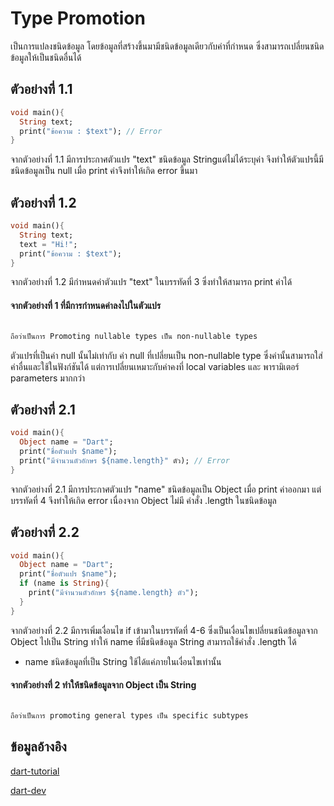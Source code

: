 # Type Promotion

เป็นการแปลงชนิดข้อมูล โดยข้อมูลที่สร้างขึ้นมามีชนิดข้อมูลเดียวกับค่าที่กำหนด ซึ่งสามารถเปลี่ยนชนิดข้อมูลให้เป็นชนิดอื่นได้

## ตัวอย่างที่ 1.1

```dart
void main(){
  String text;
  print("ข้อความ : $text"); // Error
}
```

จากตัวอย่างที่ 1.1 มีการประกาศตัวแปร "text" ชนิดข้อมูล Stringแต่ไม่ได้ระบุค่า จึงทำให้ตัวแปรนี้มีชนิดข้อมูลเป็น null เมื่อ print ค่าจึงทำให้เกิด error ขึ้นมา

## ตัวอย่างที่ 1.2

```dart
void main(){
  String text;
  text = "Hi!";
  print("ข้อความ : $text");
}
```

จากตัวอย่างที่ 1.2 มีกำหนดค่าตัวแปร "text" ในบรรทัดที่ 3 ซึ่งทำให้สามารถ print ค่าได้ 

#### จากตัวอย่างที่ 1 ที่มีการกำหนดค่าลงไปในตัวแปร

```bash

ถือว่าเป็นการ Promoting nullable types เป็น non-nullable types

```

ตัวแปรที่เป็นค่า null นั้นไม่เท่ากับ ค่า null ที่เปลี่ยนเป็น non-nullable type ซึ่งค่านั้นสามารถใส่ค่าอื่นและใช้ในฟังก์ชันได้ แต่การเปลี่ยนเหมาะกับค่าคงที่ local variables และ พารามิเตอร์ parameters มากกว่า

## ตัวอย่างที่ 2.1

```dart
void main(){
  Object name = "Dart";
  print("ชื่อตัวแปร $name");
  print("มีจำนวนตัวอักษร ${name.length}" ตัว); // Error
}
```
จากตัวอย่างที่ 2.1 มีการประกาศตัวแปร "name" ชนิดข้อมูลเป็น Object เมื่อ print ค่าออกมา แต่บรรทัดที่ 4 จึงทำให้เกิด error เนื่องจาก Object ไม่มี คำสั่ง .length ในชนิดข้อมูล

## ตัวอย่างที่ 2.2

```dart
void main(){
  Object name = "Dart";
  print("ชื่อตัวแปร $name");
  if (name is String){
    print("มีจำนวนตัวอักษร ${name.length} ตัว"); 
  }
}
```

จากตัวอย่างที่ 2.2 มีการเพิ่มเงื่อนไข if เข้ามาในบรรทัดที่ 4-6 ซึ่งเป็นเงื่อนไขเปลี่ยนชนิดข้อมูลจาก Object ไปเป็น String ทำให้ name ที่มีชนิดข้อมูล String สามารถใช้คำสั่ง .length ได้

* name ชนิดข้อมูลที่เป็น String ใช้ได้แค่ภายในเงื่อนไขเท่านั้น

#### จากตัวอย่างที่ 2 ทำให้ชนิดข้อมูลจาก Object เป็น String 
```bash

ถือว่าเป็นการ promoting general types เป็น specific subtypes

```

## ข้อมูลอ้างอิง
[dart-tutorial](https://dart-tutorial.com/null-safety/type-promotion-in-dart/)

[dart-dev](https://dart.dev/effective-dart/usage#consider-assigning-a-nullable-field-to-a-local-variable-to-enable-type-promotion)
